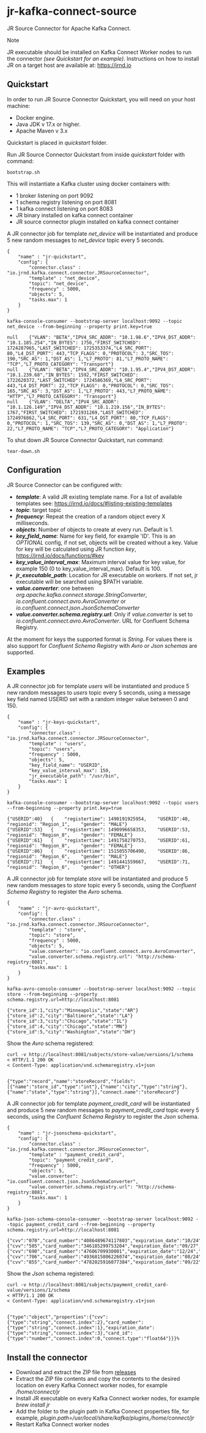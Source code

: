 # jr-kafka-connect-source

JR Source Connector for Apache Kafka Connect.

> [!NOTE]  
> JR executable should be installed on Kafka Connect Worker nodes to run the connector _(see Quickstart for an example)_. Instructions on how to install JR on a target host are available at: https://jrnd.io

## Quickstart

In order to run JR Source Connector Quickstart, you will need on your host machine:

 - Docker engine.
 - Java JDK v 17.x or higher.
 - Apache Maven v 3.x

Quickstart is placed in _quickstart_ folder.

Run JR Source Connector Quickstart from inside  _quickstart_ folder with command:

```
bootstrap.sh
```

This will instantiate a Kafka cluster using docker containers with:

 - 1 broker listening on port 9092
 - 1 schema registry listening on port 8081
 - 1 kafka connect listening on port 8083
 - JR binary installed on kafka connect container
 - JR source connector plugin installed on kafka connect container

A JR connector job for template _net_device_ will be instantiated and produce 5 new random messages to _net_device_ topic every 5 seconds.

```
{
    "name" : "jr-quickstart",
    "config": {
        "connector.class" : "io.jrnd.kafka.connect.connector.JRSourceConnector",
        "template" : "net_device",
        "topic": "net_device",
        "frequency" : 5000,
        "objects": 5,
        "tasks.max": 1
    }
}
```

```
kafka-console-consumer --bootstrap-server localhost:9092 --topic net_device --from-beginning --property print.key=true

null	{"VLAN": "BETA","IPV4_SRC_ADDR": "10.1.98.6","IPV4_DST_ADDR": "10.1.185.254","IN_BYTES": 1756,"FIRST_SWITCHED": 1724287965,"LAST_SWITCHED": 1725353374,"L4_SRC_PORT": 80,"L4_DST_PORT": 443,"TCP_FLAGS": 0,"PROTOCOL": 3,"SRC_TOS": 190,"SRC_AS": 1,"DST_AS": 1,"L7_PROTO": 81,"L7_PROTO_NAME": "TCP","L7_PROTO_CATEGORY": "Transport"}
null	{"VLAN": "BETA","IPV4_SRC_ADDR": "10.1.95.4","IPV4_DST_ADDR": "10.1.239.68","IN_BYTES": 1592,"FIRST_SWITCHED": 1722620372,"LAST_SWITCHED": 1724586369,"L4_SRC_PORT": 443,"L4_DST_PORT": 22,"TCP_FLAGS": 0,"PROTOCOL": 0,"SRC_TOS": 165,"SRC_AS": 3,"DST_AS": 1,"L7_PROTO": 443,"L7_PROTO_NAME": "HTTP","L7_PROTO_CATEGORY": "Transport"}
null	{"VLAN": "DELTA","IPV4_SRC_ADDR": "10.1.126.149","IPV4_DST_ADDR": "10.1.219.156","IN_BYTES": 1767,"FIRST_SWITCHED": 1721931269,"LAST_SWITCHED": 1724976862,"L4_SRC_PORT": 631,"L4_DST_PORT": 80,"TCP_FLAGS": 0,"PROTOCOL": 1,"SRC_TOS": 139,"SRC_AS": 0,"DST_AS": 1,"L7_PROTO": 22,"L7_PROTO_NAME": "TCP","L7_PROTO_CATEGORY": "Application"}
```

To shut down JR Source Connector Quickstart, run command:

```
tear-down.sh
```

## Configuration

JR Source Connector can be configured with:

 - _**template**_: A valid JR existing template name. For a list of available templates see: https://jrnd.io/docs/#listing-existing-templates
 - _**topic**_: target topic
 - _**frequency**_: Repeat the creation of a random object every X milliseconds.
 - _**objects**_: Number of objects to create at every run. Default is 1.
- _**key_field_name**_: Name for key field, for example 'ID'. This is an _OPTIONAL_ config, if not set, objects will be created without a key. Value for key will be calculated using JR function _key_, https://jrnd.io/docs/functions/#key
- _**key_value_interval_max**_: Maximum interval value for key value, for example 150 (0 to key_value_interval_max). Default is 100.
- _**jr_executable_path**_: Location for JR executable on workers. If not set, jr executable will be searched using $PATH variable.
- _**value.converter**_: one between _org.apache.kafka.connect.storage.StringConverter_, _io.confluent.connect.avro.AvroConverter_ or _io.confluent.connect.json.JsonSchemaConverter_
- _**value.converter.schema.registry.url**_: Only if _value.converter_ is set to _io.confluent.connect.avro.AvroConverter_. URL for Confluent Schema Registry.

At the moment for keys the supported format is _String_.
For values there is also support for _Confluent Schema Registry_ with _Avro or Json schemas_ are supported.
  
## Examples

A JR connector job for template _users_ will be instantiated and produce 5 new random messages to _users_ topic every 5 seconds, using a message key field named USERID set with a random integer value between 0 and 150.

```
{
    "name" : "jr-keys-quickstart",
    "config": {
        "connector.class" : "io.jrnd.kafka.connect.connector.JRSourceConnector",
        "template" : "users",
        "topic": "users",
        "frequency" : 5000,
        "objects": 5,
        "key_field_name": "USERID",
        "key_value_interval_max": 150,
        "jr_executable_path": "/usr/bin",
        "tasks.max": 1
    }
}
```

```
kafka-console-consumer --bootstrap-server localhost:9092 --topic users --from-beginning --property print.key=true

{"USERID":40}	{    "registertime": 1490191925954,    "USERID":40,    "regionid": "Region_1",    "gender": "MALE"}
{"USERID":53}	{    "registertime": 1490996658353,    "USERID":53,    "regionid": "Region_8",    "gender": "FEMALE"}
{"USERID":61}	{    "registertime": 1491758270753,    "USERID":61,    "regionid": "Region_8",    "gender": "FEMALE"}
{"USERID":86}	{    "registertime": 1515055706490,    "USERID":86,    "regionid": "Region_6",    "gender": "MALE"}
{"USERID":71}	{    "registertime": 1491441559667,    "USERID":71,    "regionid": "Region_6",    "gender": "OTHER"}
```

A JR connector job for template _store_ will be instantiated and produce 5 new random messages to _store_ topic every 5 seconds, using the _Confluent Schema Registry_ to register the _Avro_ schema.

```
{
    "name" : "jr-avro-quickstart",
    "config": {
        "connector.class" : "io.jrnd.kafka.connect.connector.JRSourceConnector",
        "template" : "store",
        "topic": "store",
        "frequency" : 5000,
        "objects": 5,
        "value.converter": "io.confluent.connect.avro.AvroConverter",
        "value.converter.schema.registry.url": "http://schema-registry:8081",
        "tasks.max": 1
    }
}
```

```
kafka-avro-console-consumer --bootstrap-server localhost:9092 --topic store --from-beginning --property schema.registry.url=http://localhost:8081

{"store_id":1,"city":"Minneapolis","state":"AR"}
{"store_id":2,"city":"Baltimore","state":"LA"}
{"store_id":3,"city":"Chicago","state":"IL"}
{"store_id":4,"city":"Chicago","state":"MN"}
{"store_id":5,"city":"Washington","state":"OH"}
```

Show the _Avro_ schema registered:

```
curl -v http://localhost:8081/subjects/store-value/versions/1/schema
< HTTP/1.1 200 OK
< Content-Type: application/vnd.schemaregistry.v1+json


{"type":"record","name":"storeRecord","fields":[{"name":"store_id","type":"int"},{"name":"city","type":"string"},{"name":"state","type":"string"}],"connect.name":"storeRecord"}
```

A JR connector job for template _payment_credit_card_ will be instantiated and produce 5 new random messages to _payment_credit_card_ topic every 5 seconds, using the _Confluent Schema Registry_ to register the _Json_ schema.

```
{
    "name" : "jr-jsonschema-quickstart",
    "config": {
        "connector.class" : "io.jrnd.kafka.connect.connector.JRSourceConnector",
        "template" : "payment_credit_card",
        "topic": "payment_credit_card",
        "frequency" : 5000,
        "objects": 5,
        "value.converter": "io.confluent.connect.json.JsonSchemaConverter",
        "value.converter.schema.registry.url": "http://schema-registry:8081",
        "tasks.max": 1
    }
}
```

```
kafka-json-schema-console-consumer --bootstrap-server localhost:9092 --topic payment_credit_card --from-beginning --property schema.registry.url=http://localhost:8081

{"cvv":"070","card_number":"4086489674117803","expiration_date":"10/24","card_id":1.0}
{"cvv":"505","card_number":"346185299753204","expiration_date":"09/27","card_id":2.0}
{"cvv":"690","card_number":"47606709930001","expiration_date":"12/24","card_id":3.0}
{"cvv":"706","card_number":"4936815806226074","expiration_date":"08/24","card_id":4.0}
{"cvv":"855","card_number":"4782025916077384","expiration_date":"09/22","card_id":5.0}
```

Show the _Json_ schema registered:

```
curl -v http://localhost:8081/subjects/payment_credit_card-value/versions/1/schema
< HTTP/1.1 200 OK
< Content-Type: application/vnd.schemaregistry.v1+json


{"type":"object","properties":{"cvv":{"type":"string","connect.index":2},"card_number":{"type":"string","connect.index":1},"expiration_date":{"type":"string","connect.index":3},"card_id":{"type":"number","connect.index":0,"connect.type":"float64"}}}%
```

## Install the connector

 - Download and extract the ZIP file from [releases](https://github.com/jrnd-io/jr-kafka-connect-source/releases)
 - Extract the ZIP file contents and copy the contents to the desired location on every Kafka Connect worker nodes, for example _/home/connect/jr_
 - Install JR executable on every Kafka Connect worker nodes, for example _brew install jr_
 - Add the folder to the plugin path in Kafka Connect properties file, for example, _plugin.path=/usr/local/share/kafka/plugins,/home/connect/jr_
 - Restart Kafka Connect worker nodes
